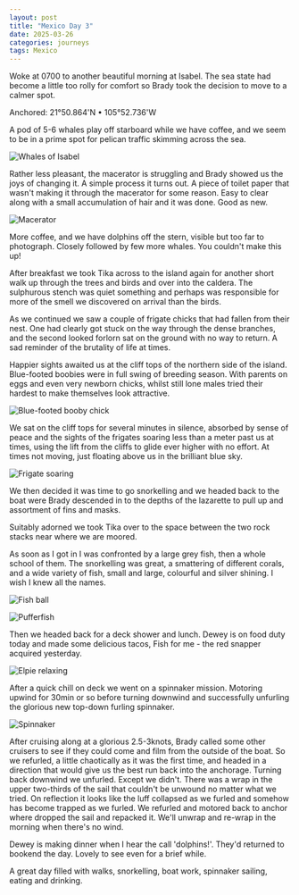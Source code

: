 ```yaml
---
layout: post
title: "Mexico Day 3"
date: 2025-03-26
categories: journeys
tags: Mexico
---
```


Woke at 0700 to another beautiful morning at Isabel.  The sea state had become a little too rolly for comfort so Brady took the decision to move to a calmer spot. 

Anchored: 21°50.864'N • 105°52.736'W

A pod of 5-6 whales play off  starboard while we have coffee, and we seem to be in a prime spot for pelican traffic skimming across the sea. 

![Whales of Isabel]({{site-url}}/images/day-3-whale.jpg)

Rather less pleasant, the macerator is struggling and Brady showed us the joys of changing it. A simple process it turns out. A piece of toilet paper that wasn't making it through the macerator for some reason. Easy to clear along with a small accumulation of hair and it was done. Good as new. 


![Macerator]({{site-url}}/images/macerator.png)

More coffee, and we have dolphins off the stern, visible but too far to photograph. Closely followed by few more whales. You couldn't make this up!

After breakfast we took Tika across to the island again for another short walk up through the trees and birds and over into the caldera. The sulphurous stench was quiet something and perhaps was responsible for more of the smell we discovered on arrival than the birds. 

As we continued we saw a couple of frigate chicks that had fallen from their nest. One had clearly got stuck on the way through the dense branches, and the second looked forlorn sat on the ground with no way to return. A sad reminder of the brutality of life at times. 

Happier sights awaited us at the cliff tops of the northern side of the island. Blue-footed boobies were in full swing of breeding season. With parents on eggs and even very newborn chicks, whilst still lone males tried their hardest to make themselves look attractive. 

![Blue-footed booby chick]({{site-url}}/images/blue-footed-booby-chick.png)

We sat on the cliff tops for several minutes in silence, absorbed by sense of peace and the sights of the frigates soaring less than a meter past us at times, using the lift from the cliffs to glide ever higher with no effort. At times not moving, just floating above us in the brilliant blue sky. 

![Frigate soaring]({{site-url}}/images/frigate-soaring.png)

We then decided it was time to go snorkelling and we headed back to the boat were Brady descended in to the depths of the lazarette to pull up and assortment of fins and masks. 

Suitably adorned we took Tika over to the space between the two rock stacks near where we are moored. 

As soon as I got in I was confronted by a large grey fish, then a whole school of them. The snorkelling was great, a smattering of different corals, and a wide variety of fish, small and large, colourful and silver shining. I wish I knew all the names. 

![Fish ball]({{site-url}}/images/fishball.png)

![Pufferfish]({{site-url}}/images/pufferfish.png)

Then we headed back for a deck shower and lunch. Dewey is on food duty today and made some delicious tacos, Fish for me - the red snapper acquired yesterday. 

![Elpie relaxing]({{site-url}}/images/elpie-reading.jpg)

After a quick chill on deck we went on a spinnaker mission. Motoring upwind for 30min or so before turning downwind and successfully unfurling the glorious new top-down furling spinnaker.  

![Spinnaker]({{site-url}}/images/spinnaker-starboard.jpg)

After cruising along at a glorious 2.5-3knots, Brady called some other cruisers to see if they could come and film from the outside of the boat. So we refurled, a little chaotically as it was the first time, and headed in a direction that would give us the best run back into the anchorage. Turning back downwind we unfurled. Except we didn't. There was a wrap in the upper two-thirds of the sail that couldn't be unwound no matter what we tried. On reflection it looks like the luff collapsed as we furled and somehow has become trapped as we furled. We refurled and motored back to anchor where dropped the sail and repacked it. We'll unwrap and re-wrap in the morning when there's no wind. 

Dewey is making dinner when I hear the call 'dolphins!'. They'd returned to bookend the day. Lovely to see even for a brief while.

A great day filled with walks, snorkelling, boat work, spinnaker sailing, eating and drinking. 